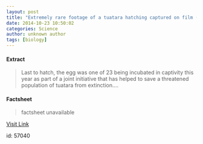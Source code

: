 ```yaml
---
layout: post
title: "Extremely rare footage of a tuatara hatching captured on film (w/ Video)"
date: 2014-10-23 10:50:02
categories: Science
author: unknown author
tags: [biology]
---
```



#### Extract
>Last to hatch, the egg was one of 23 being incubated in captivity this year as part of a joint initiative that has helped to save a threatened population of tuatara from extinction....

#### Factsheet
>factsheet unavailable

[Visit Link](http://phys.org/news333264244.html)

id:   57040


